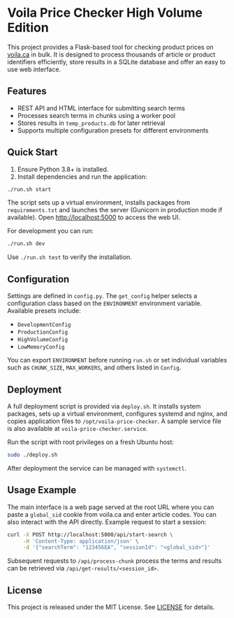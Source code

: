 # Voila Price Checker High Volume Edition

This project provides a Flask-based tool for checking product prices on [voila.ca](https://voila.ca) in bulk. It is designed to process thousands of article or product identifiers efficiently, store results in a SQLite database and offer an easy to use web interface.

## Features

- REST API and HTML interface for submitting search terms
- Processes search terms in chunks using a worker pool
- Stores results in `temp_products.db` for later retrieval
- Supports multiple configuration presets for different environments

## Quick Start

1. Ensure Python 3.8+ is installed.
2. Install dependencies and run the application:

```bash
./run.sh start
```

The script sets up a virtual environment, installs packages from `requirements.txt` and launches the server (Gunicorn in production mode if available). Open <http://localhost:5000> to access the web UI.

For development you can run:

```bash
./run.sh dev
```

Use `./run.sh test` to verify the installation.

## Configuration

Settings are defined in `config.py`. The `get_config` helper selects a configuration class based on the `ENVIRONMENT` environment variable. Available presets include:

- `DevelopmentConfig`
- `ProductionConfig`
- `HighVolumeConfig`
- `LowMemoryConfig`

You can export `ENVIRONMENT` before running `run.sh` or set individual variables such as `CHUNK_SIZE`, `MAX_WORKERS`, and others listed in `Config`.

## Deployment

A full deployment script is provided via `deploy.sh`. It installs system packages, sets up a virtual environment, configures systemd and nginx, and copies application files to `/opt/voila-price-checker`. A sample service file is also available at `voila-price-checker.service`.

Run the script with root privileges on a fresh Ubuntu host:

```bash
sudo ./deploy.sh
```

After deployment the service can be managed with `systemctl`.

## Usage Example

The main interface is a web page served at the root URL where you can paste a `global_sid` cookie from voila.ca and enter article codes. You can also interact with the API directly. Example request to start a session:

```bash
curl -X POST http://localhost:5000/api/start-search \
     -H 'Content-Type: application/json' \
     -d '{"searchTerm": "123456EA", "sessionId": "<global_sid>"}'
```

Subsequent requests to `/api/process-chunk` process the terms and results can be retrieved via `/api/get-results/<session_id>`.

## License

This project is released under the MIT License. See [LICENSE](LICENSE) for details.
